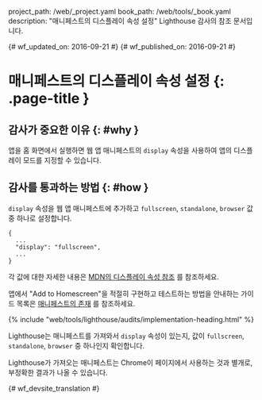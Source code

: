 project_path: /web/_project.yaml
book_path: /web/tools/_book.yaml
description: "매니페스트의 디스플레이 속성 설정" Lighthouse 감사의 참조 문서입니다.

{# wf_updated_on: 2016-09-21 #}
{# wf_published_on: 2016-09-21 #}

# 매니페스트의 디스플레이 속성 설정  {: .page-title }

## 감사가 중요한 이유 {: #why }

앱을 홈 화면에서 실행하면 웹 앱 매니페스트의 `display`
속성을 사용하여 앱의 디스플레이 모드를 지정할 수 있습니다.

## 감사를 통과하는 방법 {: #how }

`display` 속성을 웹 앱 매니페스트에 추가하고
`fullscreen`, `standalone`, `browser` 값 중 하나로 설정합니다.

    {
      ...
      "display": "fullscreen",
      ...
    }

각 값에 대한 자세한 내용은 [MDN의 디스플레이 속성
참조](https://developer.mozilla.org/en-US/docs/Web/Manifest#display)
를 참조하세요.

앱에서 "Add to Homescreen"을 적절히 구현하고 테스트하는 방법을 안내하는 가이드 목록은 [매니페스트의 존재](manifest-exists#how)
를 참조하세요.


{% include "web/tools/lighthouse/audits/implementation-heading.html" %}

Lighthouse는 매니페스트를 가져와서 `display` 속성이
있는지, 값이 `fullscreen`, `standalone`, `browser` 중 하나인지 확인합니다.

Lighthouse가 가져오는 매니페스트는
Chrome이 페이지에서 사용하는 것과 별개로, 부정확한 결과가 나올 수 있습니다.


{# wf_devsite_translation #}
